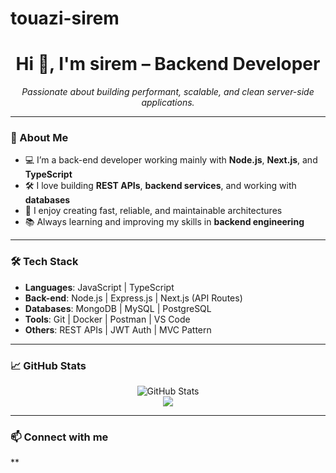 # touazi-sirem
<h1 align="center">Hi 👋, I'm sirem – Backend Developer</h1>
<p align="center">
  <em>Passionate about building performant, scalable, and clean server-side applications.</em>
</p>

---

### 🧠 About Me

- 💻 I’m a back-end developer working mainly with **Node.js**, **Next.js**, and **TypeScript**
- 🛠️ I love building **REST APIs**, **backend services**, and working with **databases**
- 🚀 I enjoy creating fast, reliable, and maintainable architectures
- 📚 Always learning and improving my skills in **backend engineering**

---

### 🛠️ Tech Stack

- **Languages**: JavaScript | TypeScript  
- **Back-end**: Node.js | Express.js | Next.js (API Routes)  
- **Databases**: MongoDB | MySQL | PostgreSQL  
- **Tools**: Git | Docker | Postman | VS Code  
- **Others**: REST APIs | JWT Auth | MVC Pattern

---

### 📈 GitHub Stats

<p align="center">
  <img src="https://github-readme-stats.vercel.app/api?username=Tzsirem&show_icons=true&theme=github_dark" alt="GitHub Stats" />
  <br />
  <img src="https://github-readme-streak-stats.herokuapp.com?user=Tzsirem&theme=github-dark&hide_border=false" />
</p>

---

### 📫 Connect with me

**
